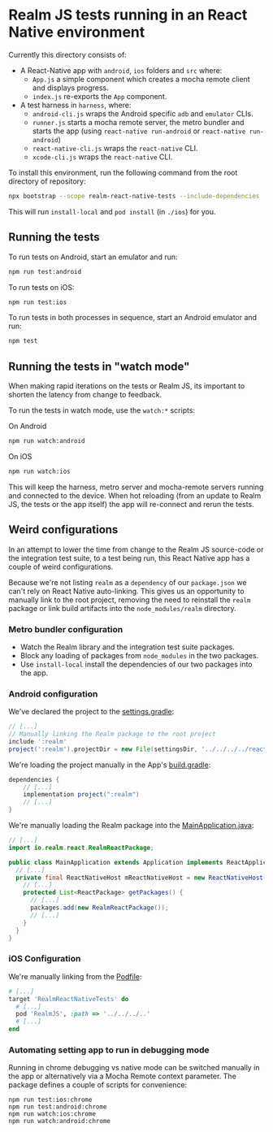 # Realm JS tests running in an React Native environment

Currently this directory consists of:
- A React-Native app with `android`, `ios` folders and `src` where:
  - `App.js` a simple component which creates a mocha remote client and displays progress.
  - `index.js` re-exports the `App` component.
- A test harness in `harness`, where:
  - `android-cli.js` wraps the Android specific `adb` and `emulator` CLIs.
  - `runner.js` starts a mocha remote server, the metro bundler and starts the app (using `react-native run-android` or `react-native run-android`)
  - `react-native-cli.js` wraps the `react-native` CLI.
  - `xcode-cli.js` wraps the `react-native` CLI.

To install this environment, run the following command from the root directory of repository:

```bash
npx bootstrap --scope realm-react-native-tests --include-dependencies
```

This will run `install-local` and `pod install` (in `./ios`) for you.

## Running the tests

To run tests on Android, start an emulator and run:

```bash
npm run test:android
```

To run tests on iOS:

```bash
npm run test:ios
```

To run tests in both processes in sequence, start an Android emulator and run:

```bash
npm test
```

## Running the tests in "watch mode"

When making rapid iterations on the tests or Realm JS, its important to shorten the latency from change to feedback.

To run the tests in watch mode, use the `watch:*` scripts:

On Android

```bash
npm run watch:android
```

On iOS

```bash
npm run watch:ios
```

This will keep the harness, metro server and mocha-remote servers running and connected to the device. When hot reloading (from an update to Realm JS, the tests or the app itself) the app will re-connect and rerun the tests.

## Weird configurations

In an attempt to lower the time from change to the Realm JS source-code or the integration test suite, to a test being run, this React Native app has a couple of weird configurations.

Because we're not listing `realm` as a `dependency` of our `package.json` we can't rely on React Native auto-linking.
This gives us an opportunity to manually link to the root project, removing the need to reinstall the `realm` package or link build artifacts into the `node_modules/realm` directory.

### Metro bundler configuration

- Watch the Realm library and the integration test suite packages.
- Block any loading of packages from `node_modules` in the two packages.
- Use `install-local` install the dependencies of our two packages into the app.

### Android configuration

We've declared the project to the [settings.gradle](./android/settings.gradle):

```gradle
// [...]
// Manually linking the Realm package to the root project
include ':realm'
project(':realm').projectDir = new File(settingsDir, '../../../../react-native/android')
```

We're loading the project manually in the App's [build.gradle](./android/app/build.gradle):

```gradle
dependencies {
    // [...]
    implementation project(":realm")
    // [...]
}
```

We're manually loading the Realm package into the [MainApplication.java](./android/app/src/main/java/com/realmreactnativetests/MainApplication.java):

```java
// [...]
import io.realm.react.RealmReactPackage;

public class MainApplication extends Application implements ReactApplication {
  // [...]
  private final ReactNativeHost mReactNativeHost = new ReactNativeHost(this) {
    // [...]
    protected List<ReactPackage> getPackages() {
      // [...]
      packages.add(new RealmReactPackage());
      // [...]
    }
  }
}
```

### iOS Configuration

We're manually linking from the [Podfile](./ios/Podfile):

```ruby
# [...]
target 'RealmReactNativeTests' do
  # [...]
  pod 'RealmJS', :path => '../../../..'
  # [...]
end
```

### Automating setting app to run in debugging mode

Running in chrome debugging vs native mode can be switched manually in the app or alternatively via a Mocha Remote context parameter.
The package defines a couple of scripts for convenience:

```
npm run test:ios:chrome
npm run test:android:chrome
npm run watch:ios:chrome
npm run watch:android:chrome
```
